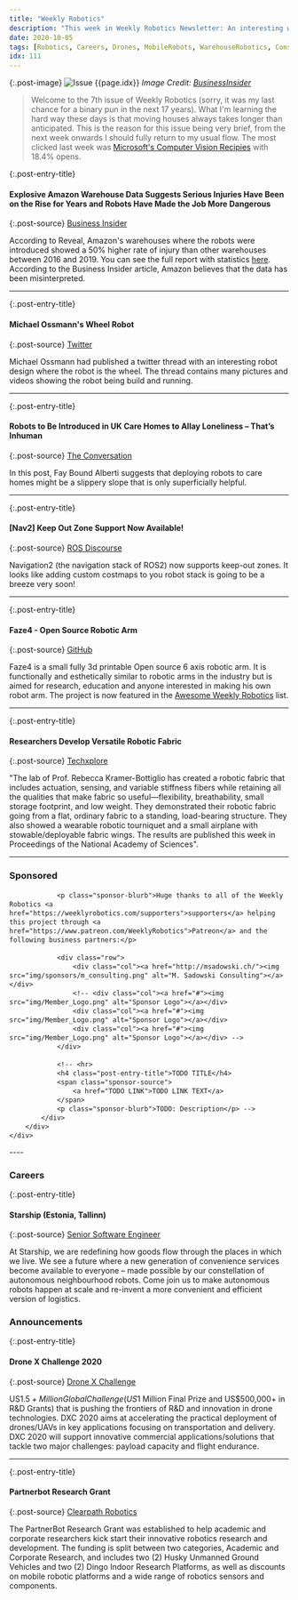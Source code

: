 ```yaml
---
title: "Weekly Robotics"
description: "This week in Weekly Robotics Newsletter: An interesting wheel robot design, an open source 3D printed robot arm, robotic fabric, robots making jobs more dangerous and more!"
date: 2020-10-05
tags: [Robotics, Careers, Drones, MobileRobots, WarehouseRobotics, ConsumerRobots, OpenSource, RobotArms, SoftRobotics]
idx: 111
---
```


{:.post-image}
![Issue {{page.idx}}](/img/headers/{{page.idx}}.jpg "Issue {{page.idx}}")
*Image Credit: [BusinessInsider](https://www.businessinsider.fr/us/explosive-reveal-amazon-warehouse-injuries-report-2020-9)*

> Welcome to the 7th issue of Weekly Robotics (sorry, it was my last chance for a binary pun in the next 17 years). What I'm learning the hard way these days is that moving houses always takes longer than anticipated. This is the reason for this issue being very brief, from the next week onwards I should fully return to my usual flow. The most clicked last week was [Microsoft's Computer Vision Recipies](https://github.com/microsoft/computervision-recipes/tree/master/scenarios) with 18.4% opens.

{:.post-entry-title}
#### Explosive Amazon Warehouse Data Suggests Serious Injuries Have Been on the Rise for Years and Robots Have Made the Job More Dangerous

{:.post-source}
[Business Insider](https://www.businessinsider.fr/us/explosive-reveal-amazon-warehouse-injuries-report-2020-9)

According to Reveal, Amazon's warehouses where the robots were introduced showed a 50% higher rate of injury than other warehouses between 2016 and 2019. You can see the full report with statistics [here](https://revealnews.org/article/amazon-injury-rates/). According to the Business Insider article, Amazon believes that the data has been misinterpreted.

----

{:.post-entry-title}
#### Michael Ossmann's Wheel Robot

{:.post-source}
[Twitter](https://twitter.com/michaelossmann/status/1311543614795730944)

Michael Ossmann had published a twitter thread with an interesting robot design where the robot is the wheel. The thread contains many pictures and videos showing the robot being build and running.

----

{:.post-entry-title}
####  Robots to Be Introduced in UK Care Homes to Allay Loneliness – That’s Inhuman

{:.post-source}
[The Conversation](https://theconversation.com/robots-to-be-introduced-in-uk-care-homes-to-allay-loneliness-thats-inhuman-145879)

In this post, Fay Bound Alberti suggests that deploying robots to care homes might be a slippery slope that is only superficially helpful.

----

{:.post-entry-title}
#### [Nav2] Keep Out Zone Support Now Available!

{:.post-source}
[ROS Discourse](https://discourse.ros.org/t/nav2-keep-out-zone-support-now-available-and-meeting-oct-15-cancelled/16633)

Navigation2 (the navigation stack of ROS2) now supports keep-out zones. It looks like adding custom costmaps to you robot stack is going to be a breeze very soon!

----

{:.post-entry-title}
#### Faze4 - Open Source Robotic Arm

{:.post-source}
[GitHub](https://github.com/PCrnjak/Faze4-Robotic-arm)

Faze4 is a small fully 3d printable Open source 6 axis robotic arm. It is functionally and esthetically similar to robotic arms in the industry but is aimed for research, education and anyone interested in making his own robot arm. The project is now featured in the [Awesome Weekly Robotics](https://github.com/msadowski/awesome-weekly-robotics) list.

----

{:.post-entry-title}
#### Researchers Develop Versatile Robotic Fabric

{:.post-source}
[Techxplore](https://techxplore.com/news/2020-09-versatile-robotic-fabric.html)

"The lab of Prof. Rebecca Kramer-Bottiglio has created a robotic fabric that includes actuation, sensing, and variable stiffness fibers while retaining all the qualities that make fabric so useful—flexibility, breathability, small storage footprint, and low weight. They demonstrated their robotic fabric going from a flat, ordinary fabric to a standing, load-bearing structure. They also showed a wearable robotic tourniquet and a small airplane with stowable/deployable fabric wings. The results are published this week in Proceedings of the National Academy of Sciences".

----
<div class="sponsor-snippet-wrapper">
    <div class="sponsor-snippet container-fluid">
        <div class="row">
            <div class="col-3 d-none d-sm-block"></div>
                <div class="col-sm-12 col-md-6 nopadding">
                    <h3 id="spoonsored">Sponsored</h3>

                <p class="sponsor-blurb">Huge thanks to all of the Weekly Robotics <a href="https://weeklyrobotics.com/supporters">supporters</a> helping this project through <a href="https://www.patreon.com/WeeklyRobotics">Patreon</a> and the following business partners:</p>

                <div class="row">
                    <div class="col"><a href="http://msadowski.ch/"><img src="img/sponsors/m_consulting.png" alt="M. Sadowski Consulting"></a></div>
                    <!-- <div class="col"><a href="#"><img src="img/Member_Logo.png" alt="Sponsor Logo"></a></div>
                    <div class="col"><a href="#"><img src="img/Member_Logo.png" alt="Sponsor Logo"></a></div>
                    <div class="col"><a href="#"><img src="img/Member_Logo.png" alt="Sponsor Logo"></a></div> -->
                </div>

                <!-- <hr>
                <h4 class="post-entry-title">TODO TITLE</h4>
                <span class="sponsor-source">
                    <a href="TODO LINK">TODO LINK TEXT</a>
                </span>
                <p class="sponsor-blurb">TODO: Description</p> -->
            </div>
        </div>
    </div>
</div>
----

### Careers

{:.post-entry-title}
#### Starship (Estonia, Tallinn)

{:.post-source}
[Senior Software Engineer](https://jobs.lever.co/starship/98629d49-cf51-462a-9167-05225985ba22)

At Starship, we are redefining how goods flow through the places in which we live. We see a future where a new generation of convenience services become available to everyone – made possible by our constellation of autonomous neighbourhood robots. Come join us to make autonomous robots happen at scale and re-invent a more convenient and efficient version of logistics.

### Announcements

{:.post-entry-title}
#### Drone X Challenge 2020

{:.post-source}
[Drone X Challenge](https://dronexchallenge2020.com/)

 US$1.5+ Million Global Challenge (US$1 Million Final Prize and US$500,000+ in R&D Grants) that is pushing the frontiers of R&D and innovation in drone technologies. DXC 2020 aims at accelerating the practical deployment of drones/UAVs in key applications focusing on transportation and delivery. DXC 2020 will support innovative commercial applications/solutions that tackle two major challenges: payload capacity and flight endurance.

----

{:.post-entry-title}
#### Partnerbot Research Grant

{:.post-source}
[Clearpath Robotics](https://clearpathrobotics.com/partnerbot/)

The PartnerBot Research Grant was established to help academic and corporate researchers kick start their innovative robotics research and development.  The funding is split between two categories, Academic and Corporate Research, and includes two (2) Husky Unmanned Ground Vehicles and two (2) Dingo Indoor Research Platforms, as well as discounts on mobile robotic platforms and a wide range of robotics sensors and components.
